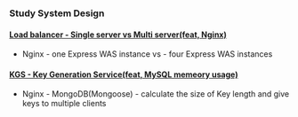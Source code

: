 ### Study System Design 


#### [Load balancer - Single server vs Multi server(feat, Nginx)](./load-balancer/README.md)
- Nginx - one Express WAS instance vs - four Express WAS instances



#### [KGS - Key Generation Service(feat, MySQL memeory usage)](./key-generation-service/README.md)
- Nginx - MongoDB(Mongoose) - calculate the size of Key length and give keys to multiple clients